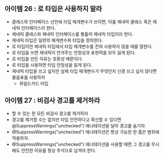 ## 아이템 26 : 로 타입은 사용하지 말라
- 클래스와 인터페이스 선언에 타입 매개변수가 쓰이면, 이를 제네릭 클래스 혹은 제네릭 인터페이스라 한다.
- 제네릭 클래스와 제네릭 인터페이스를 통틀어 제네릭 타입이라 한다.
- 제네릭 타입은 일련의 매개변수화 타입을 정의한다.
- 로 타입이란 제네릭 타입에서 타입 매개변수를 전혀 사용하지 않을 때를 말한다.
- 로 타입을 쓰면 제네릭이 안겨주는 안정성과 표현력을 모두 잃게 된다.
- 로 타입을 만든 이유는 호환성 때문이다.
- 로 타입을 사용하면 타입 안정성을 잃게 된다.
- 제네릭 타입을 쓰고 싶지만 실제 타입 매개변수가 무엇인지 신경 쓰고 싶지 않다면 물음표를 사용하자
	- 와일드카드 타입

## 아이템 27 : 비검사 경고를 제거하라
- 할 수 있는 한 모든 비검사 경고를 제거하라
- 경고를 제거할 수는 없지만 타입 안전하다고 확신할 수 있다면 @SuppressWarnings("unchecked") 애너테이션을 달아 경고를 숨기자.
- @SuppressWarnings("unchecked") 애너테이션은 항상 가능한 한 좁은 범위에 적용하자.
- @SuppressWarnings("unchecked") 애너테이션을 사용할 때면 그 경고를 무시해도 안전한 이유를 항상 주석으로 남겨야 한다.